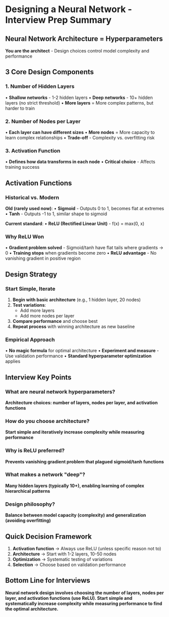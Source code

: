 # Designing a Neural Network - Interview Prep Summary

## Neural Network Architecture = Hyperparameters

**You are the architect** - Design choices control model complexity and performance

## 3 Core Design Components

### 1. Number of Hidden Layers
• **Shallow networks** - 1-2 hidden layers
• **Deep networks** - 10+ hidden layers (no strict threshold)
• **More layers** = More complex patterns, but harder to train

### 2. Number of Nodes per Layer
• **Each layer can have different sizes**
• **More nodes** = More capacity to learn complex relationships
• **Trade-off** - Complexity vs. overfitting risk

### 3. Activation Function
• **Defines how data transforms in each node**
• **Critical choice** - Affects training success

## Activation Functions

### Historical vs. Modern
**Old (rarely used now)**:
• **Sigmoid** - Outputs 0 to 1, becomes flat at extremes
• **Tanh** - Outputs -1 to 1, similar shape to sigmoid

**Current standard**:
• **ReLU (Rectified Linear Unit)** - f(x) = max(0, x)

### Why ReLU Won
• **Gradient problem solved** - Sigmoid/tanh have flat tails where gradients → 0
• **Training stops** when gradients become zero
• **ReLU advantage** - No vanishing gradient in positive region

## Design Strategy

### Start Simple, Iterate
1. **Begin with basic architecture** (e.g., 1 hidden layer, 20 nodes)
2. **Test variations**:
   - Add more layers
   - Add more nodes per layer
3. **Compare performance** and choose best
4. **Repeat process** with winning architecture as new baseline

### Empirical Approach
• **No magic formula** for optimal architecture
• **Experiment and measure** - Use validation performance
• **Standard hyperparameter optimization** applies

## Interview Key Points

### What are neural network hyperparameters?
**Architecture choices: number of layers, nodes per layer, and activation functions**

### How do you choose architecture?
**Start simple and iteratively increase complexity while measuring performance**

### Why is ReLU preferred?
**Prevents vanishing gradient problem that plagued sigmoid/tanh functions**

### What makes a network "deep"?
**Many hidden layers (typically 10+), enabling learning of complex hierarchical patterns**

### Design philosophy?
**Balance between model capacity (complexity) and generalization (avoiding overfitting)**

## Quick Decision Framework
1. **Activation function** → Always use ReLU (unless specific reason not to)
2. **Architecture** → Start with 1-2 layers, 10-50 nodes
3. **Optimization** → Systematic testing of variations
4. **Selection** → Choose based on validation performance

## Bottom Line for Interviews
**Neural network design involves choosing the number of layers, nodes per layer, and activation functions (use ReLU). Start simple and systematically increase complexity while measuring performance to find the optimal architecture.**